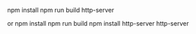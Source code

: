 npm install
npm run build 
http-server

or 
npm install
npm run build
npm install http-server
http-server